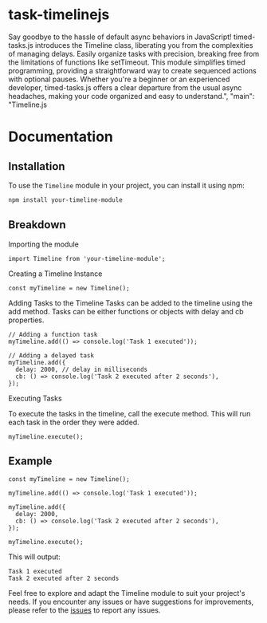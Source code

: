
# task-timelinejs

Say goodbye to the hassle of default async behaviors in JavaScript! timed-tasks.js introduces the Timeline class, liberating you from the complexities of managing delays. Easily organize tasks with precision, breaking free from the limitations of functions like setTimeout. This module simplifies timed programming, providing a straightforward way to create sequenced actions with optional pauses. Whether you're a beginner or an experienced developer, timed-tasks.js offers a clear departure from the usual async headaches, making your code organized and easy to understand.",
  "main": "Timeline.js


# Documentation

## Installation

To use the `Timeline` module in your project, you can install it using npm:

```bash
npm install your-timeline-module
```
## Breakdown
Importing the module
```
import Timeline from 'your-timeline-module';
```
Creating a Timeline Instance
```
const myTimeline = new Timeline();
```
Adding Tasks to the Timeline
Tasks can be added to the timeline using the add method. Tasks can be either functions or objects with delay and cb properties.
```
// Adding a function task
myTimeline.add(() => console.log('Task 1 executed'));

// Adding a delayed task
myTimeline.add({
  delay: 2000, // delay in milliseconds
  cb: () => console.log('Task 2 executed after 2 seconds'),
});
```
Executing Tasks 

To execute the tasks in the timeline, call the execute method. This will run each task in the order they were added.

```
myTimeline.execute();
```
## Example

```
const myTimeline = new Timeline();

myTimeline.add(() => console.log('Task 1 executed'));

myTimeline.add({
  delay: 2000,
  cb: () => console.log('Task 2 executed after 2 seconds'),
});

myTimeline.execute();
```
This will output:
```
Task 1 executed
Task 2 executed after 2 seconds
```

Feel free to explore and adapt the Timeline module to suit your project's needs. If you encounter any issues or have suggestions for improvements, please refer to the [issues](https://github.com/arnav335/task-timeline/issues) to report any issues.
